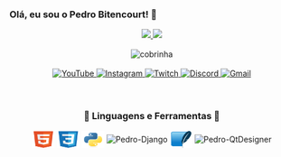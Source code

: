 ### Olá, eu sou o Pedro Bitencourt! 👋

<div align="center">
  <a href="https://github.com/pedrobitencourtdev">
  <img height="180em" src="https://github-readme-stats.vercel.app/api?username=pedrobitencourtdev&show_icons=true&theme=dark&include_all_commits=true&count_private=true"/>
  <img height="180em" src="https://github-readme-stats.vercel.app/api/top-langs/?username=pedrobitencourtdev&layout=compact&langs_count=7&theme=dark"/>
  </a>
</div>
<br>
<div align="center">
  <img src="https://github.com/pedrobitencourtdev/pedrobitencourtdev/blob/output/github-contribution-grid-snake.svg" alt="cobrinha" />
</div>
<br>
<div align="center">
  <a href="https://www.youtube.com/channel/UCYD-CYxudm97bv4qUdF-tew" target="_blank">
    <img src="https://img.shields.io/badge/-YouTube-FF0000?style=for-the-badge&logo=youtube&logoColor=white" alt="YouTube">
  </a>
  <a href="https://www.instagram.com/zeusnftoficial/" target="_blank">
    <img src="https://img.shields.io/badge/-Instagram-%23E4405F?style=for-the-badge&logo=instagram&logoColor=white" alt="Instagram">
  </a>
  <a href="https://www.twitch.tv/zeusnftoficial" target="_blank">
    <img src="https://img.shields.io/badge/-Twitch-9146FF?style=for-the-badge&logo=twitch&logoColor=white" alt="Twitch">
  </a>
  <a href="https://discord.gg/6XSHjeJG2E" target="_blank">
    <img src="https://img.shields.io/badge/-Discord-7289DA?style=for-the-badge&logo=discord&logoColor=white" alt="Discord">
  </a> 
  <a href="mailto:www.pedrobitencourt@gmail.com">
    <img src="https://img.shields.io/badge/-Gmail-%23333?style=for-the-badge&logo=gmail&logoColor=white" alt="Gmail">
  </a>
</div>
<br>
<div style="display: inline_block"><br>
  <div align="center">
  <h3>🚀 Linguagens e Ferramentas 🚀</h3> 
  <img align="center" alt="Pedro-HTML" height="30" width="40" src="https://raw.githubusercontent.com/devicons/devicon/master/icons/html5/html5-original.svg">
  <img align="center" alt="Pedro-CSS" height="30" width="40" src="https://raw.githubusercontent.com/devicons/devicon/master/icons/css3/css3-original.svg">
  <img align="center" alt="Pedro-Python" height="30" width="40" src="https://raw.githubusercontent.com/devicons/devicon/master/icons/python/python-original.svg">
  <img align="center" alt="Pedro-Django" height="30" width="40" src="https://cdn.jsdelivr.net/gh/devicons/devicon/icons/django/django-plain.svg">
  <img align="center" alt="Pedro-SQLite" height="30" width="40" src="https://raw.githubusercontent.com/devicons/devicon/master/icons/sqlite/sqlite-original.svg">
  <img align="center" alt="Pedro-QtDesigner" height="30" width="40" src="https://cdn.jsdelivr.net/gh/devicons/devicon/icons/qt/qt-original.svg">
</div>

